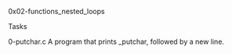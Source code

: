 0x02-functions_nested_loops

Tasks

0-putchar.c A program that prints _putchar, followed by a new line.
